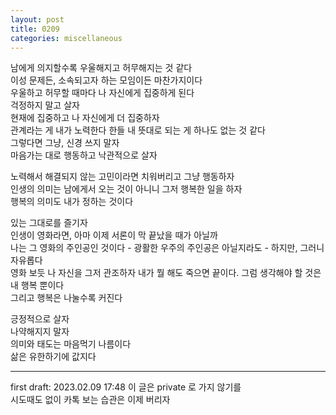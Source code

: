 ```yaml
---
layout: post
title: 0209
categories: miscellaneous
---
```


남에게 의지할수록 우울해지고 허무해지는 것 같다  
이성 문제든, 소속되고자 하는 모임이든 마찬가지이다  
우울하고 허무할 때마다 나 자신에게 집중하게 된다  
걱정하지 말고 살자  
현재에 집중하고 나 자신에게 더 집중하자  
관계라는 게 내가 노력한다 한들 내 뜻대로 되는 게 하나도 없는 것 같다  
그렇다면 그냥, 신경 쓰지 말자  
마음가는 대로 행동하고 낙관적으로 살자

노력해서 해결되지 않는 고민이라면 치워버리고 그냥 행동하자  
인생의 의미는 남에게서 오는 것이 아니니 그저 행복한 일을 하자  
행복의 의미도 내가 정하는 것이다

있는 그대로를 즐기자  
인생이 영화라면, 아마 이제 서론이 막 끝났을 때가 아닐까  
나는 그 영화의 주인공인 것이다 - 광활한 우주의 주인공은 아닐지라도 - 하지만, 그러니 자유롭다  
영화 보듯 나 자신을 그저 관조하자
내가 뭘 해도 죽으면 끝이다. 그럼 생각해야 할 것은 내 행복 뿐이다  
그리고 행복은 나눌수록 커진다  

긍정적으로 살자  
나약해지지 말자  
의미와 태도는 마음먹기 나름이다  
삶은 유한하기에 값지다

---

first draft: 2023.02.09 17:48
이 글은 private 로 가지 않기를  
시도때도 없이 카톡 보는 습관은 이제 버리자